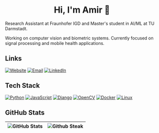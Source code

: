 <h1 align="center">Hi, I'm Amir 👾</h1>

Research Assistant at Fraunhofer IGD and Master's student in AI/ML at TU Darmstadt.

Working on computer vision and biometric systems. Currently focused on signal processing and mobile health applications.  

## Links

[![Website](https://img.shields.io/badge/-amirmohammadraei.github.io-black?style=for-the-badge&logo=github&logoColor=white)](https://amirmohammadraei.github.io)
[![Email](https://img.shields.io/badge/-amir.m.raei@gmail.com-red?style=for-the-badge&logo=gmail)](mailto:amir.m.raei@gmail.com)
[![LinkedIn](https://img.shields.io/badge/-amirmohammad--raei-0077B5?style=for-the-badge&logo=linkedin&logoColor=white)](https://www.linkedin.com/in/amirmohammad-raei/)

## Tech Stack

[![Python](https://img.shields.io/badge/-Python-3776AB?style=for-the-badge&logo=python&logoColor=white)](https://www.python.org/)
[![JavaScript](https://img.shields.io/badge/-JavaScript-F7DF1E?style=for-the-badge&logo=javascript&logoColor=black)](https://developer.mozilla.org/en-US/docs/Web/JavaScript)
[![Django](https://img.shields.io/badge/-Django-092E20?style=for-the-badge&logo=django&logoColor=white)](https://www.djangoproject.com/)
[![OpenCV](https://img.shields.io/badge/-OpenCV-5C3EE8?style=for-the-badge&logo=opencv&logoColor=white)](https://opencv.org/)
[![Docker](https://img.shields.io/badge/-Docker-2496ED?style=for-the-badge&logo=docker&logoColor=white)](https://www.docker.com/)
[![Linux](https://img.shields.io/badge/-Linux-FCC624?style=for-the-badge&logo=linux&logoColor=black)](https://www.linux.org/)

## GitHub Stats

![GitHub Stats](https://github-readme-stats.vercel.app/api?username=amirmohammadraei&show_icons=true&theme=dark)  |  ![Github Steak](https://github-readme-streak-stats.herokuapp.com/?user=amirmohammadraei&theme=dark)
:-------------------------:|:-------------------------:
